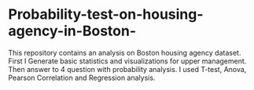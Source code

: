 # Probability-test-on-housing-agency-in-Boston-
This repository contains an analysis on Boston housing agency dataset.
First I Generate basic statistics and visualizations for upper management. 
Then answer to 4 question with probability analysis. 
I used T-test, Anova, Pearson Correlation and Regression analysis.
